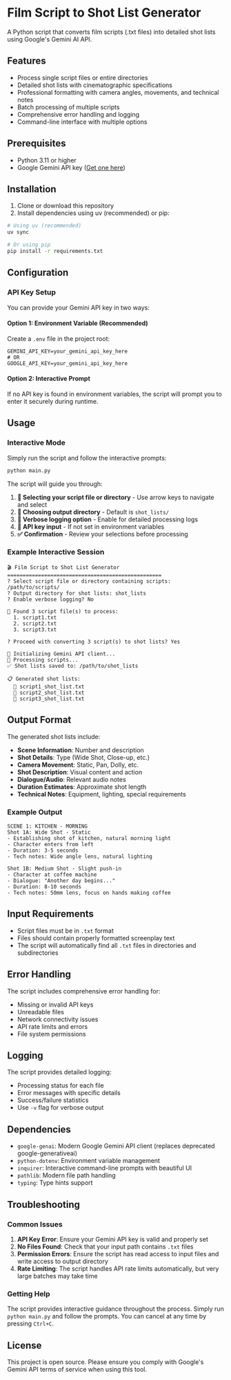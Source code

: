 # Film Script to Shot List Generator

A Python script that converts film scripts (.txt files) into detailed shot lists using Google's Gemini AI API.

## Features

- Process single script files or entire directories
- Detailed shot lists with cinematographic specifications
- Professional formatting with camera angles, movements, and technical notes
- Batch processing of multiple scripts
- Comprehensive error handling and logging
- Command-line interface with multiple options

## Prerequisites

- Python 3.11 or higher
- Google Gemini API key ([Get one here](https://makersuite.google.com/app/apikey))

## Installation

1. Clone or download this repository
2. Install dependencies using uv (recommended) or pip:

```bash
# Using uv (recommended)
uv sync

# Or using pip
pip install -r requirements.txt
```

## Configuration

### API Key Setup

You can provide your Gemini API key in two ways:

#### Option 1: Environment Variable (Recommended)
Create a `.env` file in the project root:
```
GEMINI_API_KEY=your_gemini_api_key_here
# OR
GOOGLE_API_KEY=your_gemini_api_key_here
```

#### Option 2: Interactive Prompt
If no API key is found in environment variables, the script will prompt you to enter it securely during runtime.

## Usage

### Interactive Mode

Simply run the script and follow the interactive prompts:

```bash
python main.py
```

The script will guide you through:
1. **📁 Selecting your script file or directory** - Use arrow keys to navigate and select
2. **📂 Choosing output directory** - Default is `shot_lists/`
3. **🔧 Verbose logging option** - Enable for detailed processing logs
4. **🔑 API key input** - If not set in environment variables
5. **✅ Confirmation** - Review your selections before processing

### Example Interactive Session

```
🎬 Film Script to Shot List Generator
==================================================
? Select script file or directory containing scripts: /path/to/scripts/
? Output directory for shot lists: shot_lists
? Enable verbose logging? No

📄 Found 3 script file(s) to process:
  1. script1.txt
  2. script2.txt
  3. script3.txt

? Proceed with converting 3 script(s) to shot lists? Yes

🔧 Initializing Gemini API client...
🎯 Processing scripts...
✅ Shot lists saved to: /path/to/shot_lists

📋 Generated shot lists:
  📄 script1_shot_list.txt
  📄 script2_shot_list.txt
  📄 script3_shot_list.txt
```

## Output Format

The generated shot lists include:

- **Scene Information**: Number and description
- **Shot Details**: Type (Wide Shot, Close-up, etc.)
- **Camera Movement**: Static, Pan, Dolly, etc.
- **Shot Description**: Visual content and action
- **Dialogue/Audio**: Relevant audio notes
- **Duration Estimates**: Approximate shot length
- **Technical Notes**: Equipment, lighting, special requirements

### Example Output

```
SCENE 1: KITCHEN - MORNING
Shot 1A: Wide Shot - Static
- Establishing shot of kitchen, natural morning light
- Character enters from left
- Duration: 3-5 seconds
- Tech notes: Wide angle lens, natural lighting

Shot 1B: Medium Shot - Slight push-in
- Character at coffee machine
- Dialogue: "Another day begins..."
- Duration: 8-10 seconds
- Tech notes: 50mm lens, focus on hands making coffee
```

## Input Requirements

- Script files must be in `.txt` format
- Files should contain properly formatted screenplay text
- The script will automatically find all `.txt` files in directories and subdirectories

## Error Handling

The script includes comprehensive error handling for:
- Missing or invalid API keys
- Unreadable files
- Network connectivity issues
- API rate limits and errors
- File system permissions

## Logging

The script provides detailed logging:
- Processing status for each file
- Error messages with specific details
- Success/failure statistics
- Use `-v` flag for verbose output

## Dependencies

- `google-genai`: Modern Google Gemini API client (replaces deprecated google-generativeai)
- `python-dotenv`: Environment variable management
- `inquirer`: Interactive command-line prompts with beautiful UI
- `pathlib`: Modern file path handling
- `typing`: Type hints support

## Troubleshooting

### Common Issues

1. **API Key Error**: Ensure your Gemini API key is valid and properly set
2. **No Files Found**: Check that your input path contains `.txt` files
3. **Permission Errors**: Ensure the script has read access to input files and write access to output directory
4. **Rate Limiting**: The script handles API rate limits automatically, but very large batches may take time

### Getting Help

The script provides interactive guidance throughout the process. Simply run `python main.py` and follow the prompts. You can cancel at any time by pressing `Ctrl+C`.

## License

This project is open source. Please ensure you comply with Google's Gemini API terms of service when using this tool.
